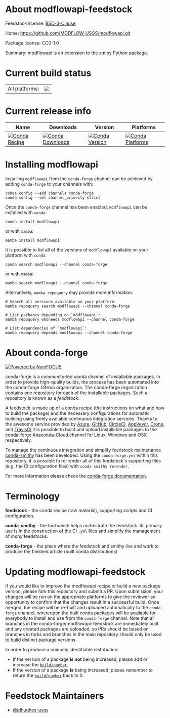 About modflowapi-feedstock
==========================

Feedstock license: [BSD-3-Clause](https://github.com/conda-forge/modflowapi-feedstock/blob/main/LICENSE.txt)

Home: https://github.com/MODFLOW-USGS/modflowapi.git

Package license: CC0-1.0

Summary: modflowapi is an extension to the xmipy Python package.

Current build status
====================


<table><tr><td>All platforms:</td>
    <td>
      <a href="https://dev.azure.com/conda-forge/feedstock-builds/_build/latest?definitionId=18979&branchName=main">
        <img src="https://dev.azure.com/conda-forge/feedstock-builds/_apis/build/status/modflowapi-feedstock?branchName=main">
      </a>
    </td>
  </tr>
</table>

Current release info
====================

| Name | Downloads | Version | Platforms |
| --- | --- | --- | --- |
| [![Conda Recipe](https://img.shields.io/badge/recipe-modflowapi-green.svg)](https://anaconda.org/conda-forge/modflowapi) | [![Conda Downloads](https://img.shields.io/conda/dn/conda-forge/modflowapi.svg)](https://anaconda.org/conda-forge/modflowapi) | [![Conda Version](https://img.shields.io/conda/vn/conda-forge/modflowapi.svg)](https://anaconda.org/conda-forge/modflowapi) | [![Conda Platforms](https://img.shields.io/conda/pn/conda-forge/modflowapi.svg)](https://anaconda.org/conda-forge/modflowapi) |

Installing modflowapi
=====================

Installing `modflowapi` from the `conda-forge` channel can be achieved by adding `conda-forge` to your channels with:

```
conda config --add channels conda-forge
conda config --set channel_priority strict
```

Once the `conda-forge` channel has been enabled, `modflowapi` can be installed with `conda`:

```
conda install modflowapi
```

or with `mamba`:

```
mamba install modflowapi
```

It is possible to list all of the versions of `modflowapi` available on your platform with `conda`:

```
conda search modflowapi --channel conda-forge
```

or with `mamba`:

```
mamba search modflowapi --channel conda-forge
```

Alternatively, `mamba repoquery` may provide more information:

```
# Search all versions available on your platform:
mamba repoquery search modflowapi --channel conda-forge

# List packages depending on `modflowapi`:
mamba repoquery whoneeds modflowapi --channel conda-forge

# List dependencies of `modflowapi`:
mamba repoquery depends modflowapi --channel conda-forge
```


About conda-forge
=================

[![Powered by
NumFOCUS](https://img.shields.io/badge/powered%20by-NumFOCUS-orange.svg?style=flat&colorA=E1523D&colorB=007D8A)](https://numfocus.org)

conda-forge is a community-led conda channel of installable packages.
In order to provide high-quality builds, the process has been automated into the
conda-forge GitHub organization. The conda-forge organization contains one repository
for each of the installable packages. Such a repository is known as a *feedstock*.

A feedstock is made up of a conda recipe (the instructions on what and how to build
the package) and the necessary configurations for automatic building using freely
available continuous integration services. Thanks to the awesome service provided by
[Azure](https://azure.microsoft.com/en-us/services/devops/), [GitHub](https://github.com/),
[CircleCI](https://circleci.com/), [AppVeyor](https://www.appveyor.com/),
[Drone](https://cloud.drone.io/welcome), and [TravisCI](https://travis-ci.com/)
it is possible to build and upload installable packages to the
[conda-forge](https://anaconda.org/conda-forge) [Anaconda-Cloud](https://anaconda.org/)
channel for Linux, Windows and OSX respectively.

To manage the continuous integration and simplify feedstock maintenance
[conda-smithy](https://github.com/conda-forge/conda-smithy) has been developed.
Using the ``conda-forge.yml`` within this repository, it is possible to re-render all of
this feedstock's supporting files (e.g. the CI configuration files) with ``conda smithy rerender``.

For more information please check the [conda-forge documentation](https://conda-forge.org/docs/).

Terminology
===========

**feedstock** - the conda recipe (raw material), supporting scripts and CI configuration.

**conda-smithy** - the tool which helps orchestrate the feedstock.
                   Its primary use is in the construction of the CI ``.yml`` files
                   and simplify the management of *many* feedstocks.

**conda-forge** - the place where the feedstock and smithy live and work to
                  produce the finished article (built conda distributions)


Updating modflowapi-feedstock
=============================

If you would like to improve the modflowapi recipe or build a new
package version, please fork this repository and submit a PR. Upon submission,
your changes will be run on the appropriate platforms to give the reviewer an
opportunity to confirm that the changes result in a successful build. Once
merged, the recipe will be re-built and uploaded automatically to the
`conda-forge` channel, whereupon the built conda packages will be available for
everybody to install and use from the `conda-forge` channel.
Note that all branches in the conda-forge/modflowapi-feedstock are
immediately built and any created packages are uploaded, so PRs should be based
on branches in forks and branches in the main repository should only be used to
build distinct package versions.

In order to produce a uniquely identifiable distribution:
 * If the version of a package **is not** being increased, please add or increase
   the [``build/number``](https://docs.conda.io/projects/conda-build/en/latest/resources/define-metadata.html#build-number-and-string).
 * If the version of a package **is** being increased, please remember to return
   the [``build/number``](https://docs.conda.io/projects/conda-build/en/latest/resources/define-metadata.html#build-number-and-string)
   back to 0.

Feedstock Maintainers
=====================

* [@jdhughes-usgs](https://github.com/jdhughes-usgs/)

